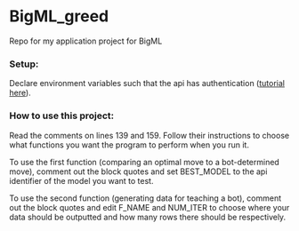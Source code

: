 # BigML_greed
Repo for my application project for BigML

### Setup:
Declare environment variables such that the api has authentication ([tutorial here](https://bigml.com/api/quick_start#qs_authentication)).

### How to use this project:
Read the comments on lines 139 and 159. Follow their instructions to choose what functions you want the program to perform when you run it.

To use the first function (comparing an optimal move to a bot-determined move), comment out the block quotes and set BEST_MODEL to the api identifier of the model you want to test.

To use the second function (generating data for teaching a bot), comment out the block quotes and edit F_NAME and NUM_ITER to choose where your data should be outputted and how many rows there should be respectively.
